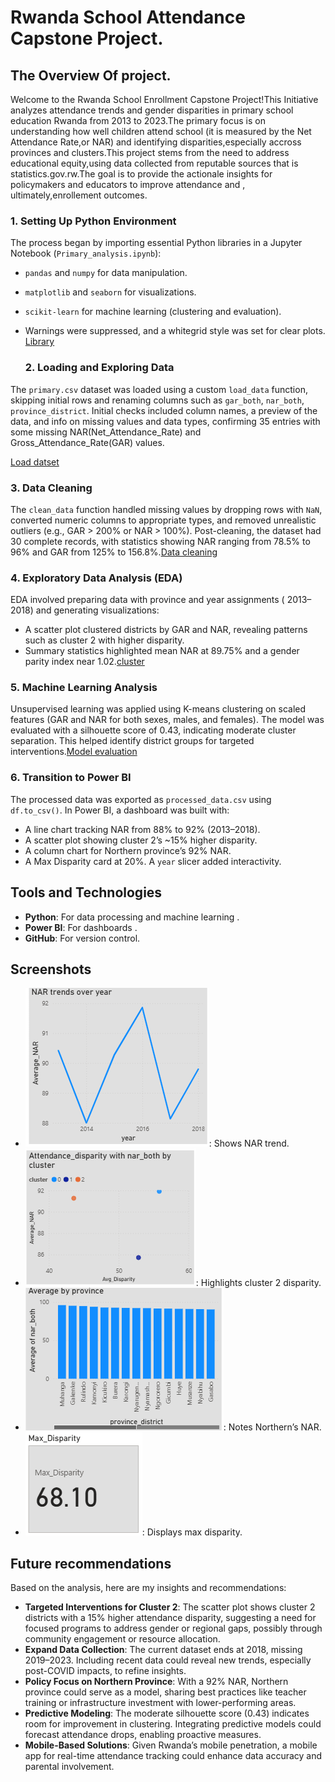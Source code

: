 # Rwanda School Attendance Capstone Project.

 ## The Overview Of project.
 Welcome to the Rwanda School Enrollment Capstone Project!This Initiative analyzes attendance trends and gender disparities in primary school education Rwanda from 2013 to 2023.The primary focus is on understanding how well children attend school (it is measured by the Net Attendance Rate,or NAR) and identifying disparities,especially accross provinces and clusters.This project stems from the need to address educational equity,using data collected from reputable sources that is statistics.gov.rw.The goal is to provide the actionale insights for policymakers and educators to improve attendance and , ultimately,enrollement outcomes.

 ### 1. Setting Up Python Environment
The process began by importing essential Python libraries in a Jupyter Notebook (`Primary_analysis.ipynb`):
- `pandas` and `numpy` for data manipulation.
- `matplotlib` and `seaborn` for visualizations.
- `scikit-learn` for machine learning (clustering and evaluation).
- Warnings were suppressed, and a whitegrid style was set for clear plots.
   [Library](importlibraries.PNG)
  
  ### 2. Loading and Exploring Data
The `primary.csv` dataset was loaded using a custom `load_data` function, 
skipping initial rows and renaming columns such as  `gar_both`, `nar_both`, `province_district`. 
Initial checks included column names, a preview of the data, and info on missing values and data types,
 confirming 35 entries with some missing NAR(Net_Attendance_Rate) and Gross_Attendance_Rate(GAR) values.

 [Load datset](loading.PNG)
 
 ### 3. Data Cleaning
The `clean_data` function handled missing values by dropping rows with `NaN`, 
converted numeric columns to appropriate types, and removed unrealistic outliers (e.g., GAR > 200% or NAR > 100%). 
Post-cleaning, the dataset had 30 complete records, with statistics showing NAR ranging from 78.5% to 96% and GAR from 125% to 156.8%.[Data cleaning](cleaning.PNG)

### 4. Exploratory Data Analysis (EDA)
EDA involved preparing data with province and year assignments ( 2013–2018) and generating visualizations:
- A scatter plot clustered districts by GAR and NAR, revealing patterns such as cluster 2 with higher disparity.
- Summary statistics highlighted mean NAR at 89.75% and a gender parity index near 1.02.[cluster](cluster_codes.PNG)
  
### 5. Machine Learning Analysis
Unsupervised learning was applied using K-means clustering on scaled features (GAR and NAR for both sexes, males, and females). 
The model was evaluated with a silhouette score of 0.43, indicating moderate cluster separation.
 This helped identify district groups for targeted interventions.[Model evaluation](step7_model_evaluation.PNG)

### 6. Transition to Power BI
The processed data was exported as `processed_data.csv` using `df.to_csv()`. In Power BI, a dashboard was built with:
- A line chart tracking NAR from 88% to 92% (2013–2018).
- A scatter plot showing cluster 2’s ~15% higher disparity.
- A column chart for Northern province’s 92% NAR.
- A Max Disparity card at 20%.
A `year` slicer added interactivity.

## Tools and Technologies
- **Python**: For data processing and machine learning .
- **Power BI**: For dashboards .
- **GitHub**: For version control.

## Screenshots
- ![Line Chart](line_chart.png): Shows NAR trend.
- ![Scatter Chart](scatter_chart.png): Highlights cluster 2 disparity.
- ![Column Chart](column_chart.png): Notes Northern’s NAR.
- ![Max Disparity Card](Max_Disparity_Card.png): Displays max disparity.

## Future recommendations
 Based on the analysis, here are my insights and recommendations:
- **Targeted Interventions for Cluster 2**: The scatter plot shows cluster 2 districts with a 15% higher attendance disparity, 
suggesting a need for focused programs to address gender or regional gaps, possibly through community engagement or resource allocation.
- **Expand Data Collection**: The current dataset ends at 2018, missing 2019–2023.
 Including recent data could reveal new trends, especially post-COVID impacts, to refine insights.
- **Policy Focus on Northern Province**: With a 92% NAR, Northern province could serve as a model,
 sharing best practices like teacher training or infrastructure investment with lower-performing areas.
- **Predictive Modeling**: The moderate silhouette score (0.43) indicates room for improvement in clustering.
 Integrating predictive models could forecast attendance drops, enabling proactive measures.
- **Mobile-Based Solutions**: Given Rwanda’s mobile penetration, a mobile app for real-time attendance tracking could enhance data accuracy and parental involvement.

